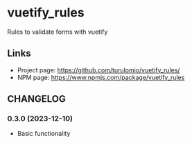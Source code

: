 # vuetify_rules

Rules to validate forms with vuetify

## Links

- Project page: https://github.com/turulomio/vuetify_rules/
- NPM page: https://www.npmjs.com/package/vuetify_rules

## CHANGELOG

### 0.3.0 (2023-12-10)
- Basic functionality